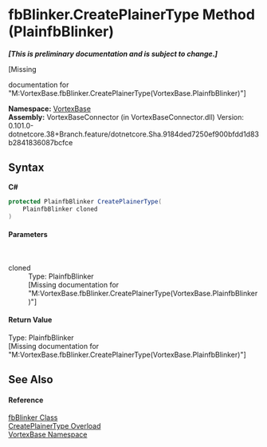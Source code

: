 # fbBlinker.CreatePlainerType Method (PlainfbBlinker)
 _**\[This is preliminary documentation and is subject to change.\]**_

\[Missing <summary> documentation for "M:VortexBase.fbBlinker.CreatePlainerType(VortexBase.PlainfbBlinker)"\]

**Namespace:**&nbsp;<a href="N_VortexBase.md">VortexBase</a><br />**Assembly:**&nbsp;VortexBaseConnector (in VortexBaseConnector.dll) Version: 0.101.0-dotnetcore.38+Branch.feature/dotnetcore.Sha.9184ded7250ef900bfdd1d83b2841836087bcfce

## Syntax

**C#**<br />
``` C#
protected PlainfbBlinker CreatePlainerType(
	PlainfbBlinker cloned
)
```


#### Parameters
&nbsp;<dl><dt>cloned</dt><dd>Type: PlainfbBlinker<br />\[Missing <param name="cloned"/> documentation for "M:VortexBase.fbBlinker.CreatePlainerType(VortexBase.PlainfbBlinker)"\]</dd></dl>

#### Return Value
Type: PlainfbBlinker<br />\[Missing <returns> documentation for "M:VortexBase.fbBlinker.CreatePlainerType(VortexBase.PlainfbBlinker)"\]

## See Also


#### Reference
<a href="T_VortexBase_fbBlinker.md">fbBlinker Class</a><br /><a href="Overload_VortexBase_fbBlinker_CreatePlainerType.md">CreatePlainerType Overload</a><br /><a href="N_VortexBase.md">VortexBase Namespace</a><br />